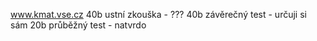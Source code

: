 www.kmat.vse.cz
40b ustní zkouška - ???
40b závěrečný test - určuji si sám
20b průběžný test - natvrdo
